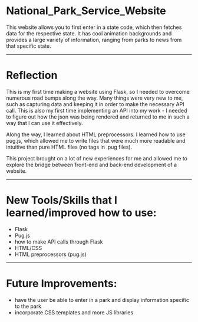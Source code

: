 # National_Park_Service_Website

This website allows you to first enter in a state code, which then fetches data for the respective state. It has cool animation backgrounds
and provides a large variety of information, ranging from parks to news from that specific state.

----------------------------------
# Reflection
This is my first time making a website using Flask, so I needed to overcome numerous road bumps along the way. Many things were very new
to me, such as capturing data and keeping it in order to make the necessary API call. This is also my first time implementing an API into
my work - I needed to figure out how the json was being rendered and returned to me in such a way that I can use it effectively. 

Along the way, I learned about HTML preprocessors. I learned how to use pug.js, which allowed me to write files that were much more readable 
and intuitive than pure HTML files (no tags in .pug files). 

This project brought on a lot of new experiences for me and allowed me to explore the bridge between front-end and back-end development of
a website.

---------------------------------
# New Tools/Skills that I learned/improved how to use:
- Flask
- Pug.js
- how to make API calls through Flask
- HTML/CSS
- HTML preprocessors (pug.js)

---------------------------------
# Future Improvements:
- have the user be able to enter in a park and display information specific to the park
- incorporate CSS templates and more JS libraries
